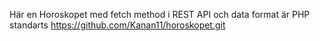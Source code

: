 Här en Horoskopet med fetch method i REST API och data format är PHP standarts 
https://github.com/Kanan11/horoskopet.git 